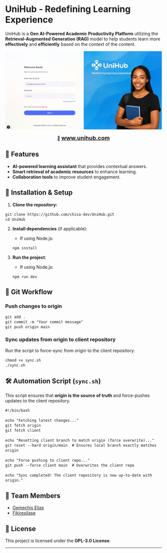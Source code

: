 # UniHub - Redefining Learning Experience 

UniHub is a **Gen AI-Powered Academic Productivity Platform** utilizing the **Retrieval-Augmented Generation (RAG)** model to help students learn more **effectively** and **efficiently** based on the context of the content.

![UniHub Banner](docs/images/signin_banner.png)
<p align="center">
  🔗 <a href="https://www.unihub.com" style="font-size: 18px"><b>www.unihub.com</b></a>
</p>

## 🚀 Features
- **AI-powered learning assistant** that provides contextual answers.
- **Smart retrieval of academic resources** to enhance learning.
- **Collaboration tools** to improve student engagement.

## 📌 Installation & Setup

1. **Clone the repository:**
```
git clone https://github.com/chisa-dev/UniHub.git
cd UniHub
```

2. **Install dependencies** (if applicable):
   - If using Node.js:
   ```
   npm install
   ```


3. **Run the project**:
   - If using Node.js:
   ```
   npm run dev
   ```


## 🔄 Git Workflow

### **Push changes to origin**
```
git add .
git commit -m "Your commit message"
git push origin main
```

### **Sync updates from origin to client repository**
Run the script to force-sync from origin to the client repository:
```
chmod +x sync.sh
./sync.sh
```

## 🛠️ Automation Script (`sync.sh`)
This script ensures that **origin is the source of truth** and force-pushes updates to the client repository.

```
#!/bin/bash

echo "Fetching latest changes..."
git fetch origin
git fetch client

echo "Resetting client branch to match origin (force overwrite)..."
git reset --hard origin/main  # Ensures local branch exactly matches origin

echo "Force pushing to client repo..."
git push --force client main  # Overwrites the client repo

echo "Sync completed! The client repository is now up-to-date with origin."
```

## 👥 Team Members
- [Gemechis Elias](https://github.com/chisa-dev)
- [Fikiresilase](https://github.com/Fikiresilase)

## 📜 License
This project is licensed under the **GPL-3.0 License**.

---
